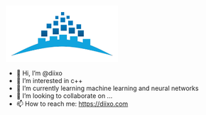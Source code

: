<div align="left">
   <img src="https://github.com/diixo/diixo/blob/main/repository-diixo-960x480.png" width="50% height="50%" alt="black Bloomberg Engineering logo on white background">
</div>

- 👋 Hi, I’m @diixo
- 👀 I’m interested in c++
- 🌱 I’m currently learning machine learning and neural networks
- 💞️ I’m looking to collaborate on ...
- 📫 How to reach me: https://diixo.com

<!---
diixo/diixo is a ✨ special ✨ repository because its `README.md` (this file) appears on your GitHub profile.
You can click the Preview link to take a look at your changes.
--->
